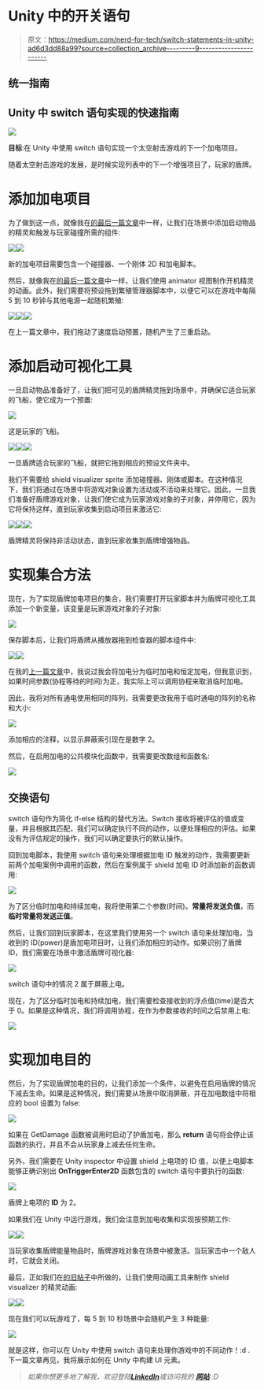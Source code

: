 # Unity 中的开关语句

> 原文：<https://medium.com/nerd-for-tech/switch-statements-in-unity-ad6d3dd88a99?source=collection_archive---------9----------------------->

## 统一指南

## Unity 中 switch 语句实现的快速指南

![](img/496be3cea13ef01d642d823ce663fdad.png)

**目标**:在 Unity 中使用 switch 语句实现一个太空射击游戏的下一个加电项目。

随着太空射击游戏的发展，是时候实现列表中的下一个增强项目了，玩家的盾牌。

# 添加加电项目

为了做到这一点，就像我在[的最后一篇文章](/nerd-for-tech/creating-a-power-up-for-your-game-in-unity-6810d73376a1)中一样，让我们在场景中添加启动物品的精灵和触发与玩家碰撞所需的组件:

![](img/70f53a0e5dab17fca77b10edc617cbd1.png)![](img/9318aaca0c91ac77a710d355d85caa71.png)

新的加电项目需要包含一个碰撞器、一个刚体 2D 和加电脚本。

然后，就像我在[的最后一篇文章](/nerd-for-tech/animating-sprites-in-unity-9d02762bde96)中一样，让我们使用 animator 视图制作开机精灵的动画。此外，我们需要将预设拖到繁殖管理器脚本中，以便它可以在游戏中每隔 5 到 10 秒钟与其他电源一起随机繁殖:

![](img/53fe72c5852a1eaa9c1143197dc130ff.png)![](img/7ef0110e766d9fd8f1f98186965dd830.png)![](img/ae787732debe08a8d93b8bc57e8e7982.png)

在上一篇文章中，我们拖动了速度启动预置，随机产生了三重启动。

# 添加启动可视化工具

一旦启动物品准备好了，让我们把可见的盾牌精灵拖到场景中，并确保它适合玩家的飞船，使它成为一个预置:

![](img/21790c98fc61a017d04286d3a15095ba.png)

这是玩家的飞船。

![](img/719fe7e64ecc0eb3633d3a467d979161.png)![](img/645efb36436028ea5be2421660834530.png)![](img/bf73cc9cbfec8dff2671e269fac5eb24.png)

一旦盾牌适合玩家的飞船，就把它拖到相应的预设文件夹中。

我们不需要给 shield visualizer sprite 添加碰撞器、刚体或脚本。在这种情况下，我们将通过在场景中将游戏对象设置为活动或不活动来处理它。因此，一旦我们准备好盾牌游戏对象，让我们使它成为玩家游戏对象的子对象，并停用它，因为它将保持这样，直到玩家收集到启动项目来激活它:

![](img/2397148732614ee61bacbce66f76be44.png)![](img/ed9552239ab208ff28a73a0bf9792b5a.png)![](img/423571aee26582f0c794ded1926fa875.png)

盾牌精灵将保持非活动状态，直到玩家收集到盾牌增强物品。

# 实现集合方法

现在，为了实现盾牌加电项目的集合，我们需要打开玩家脚本并为盾牌可视化工具添加一个新变量，该变量是玩家游戏对象的子对象:

![](img/8fba4c0eeb39e56f91b02e20d1ddc2c4.png)

保存脚本后，让我们将盾牌从播放器拖到检查器的脚本组件中:

![](img/34d9bd562fdd30c52dec61b2cbe7d88d.png)![](img/9181b2d50ab4e1612098001272b768cd.png)

在我的[上一篇文章](/nerd-for-tech/creating-a-modular-power-up-system-e34a2414c50)中，我说过我会将加电分为临时加电和恒定加电，但我意识到，如果时间参数(协程等待的时间)为正，我实际上可以调用协程来取消临时加电。

因此，我将对所有通电使用相同的阵列，我需要更改我用于临时通电的阵列的名称和大小:

![](img/db1975e22c0780980e3819d2769fd2fe.png)

添加相应的注释，以显示屏蔽索引现在是数字 2。

然后，在启用加电的公共模块化函数中，我需要更改数组和函数名:

![](img/9ac61e1dfb441e8129a8087d813277c0.png)

## 交换语句

switch 语句作为简化 if-else 结构的替代方法。Switch 接收将被评估的值或变量，并且根据其匹配，我们可以确定执行不同的动作，以便处理相应的评估。如果没有为评估规定的操作，我们可以确定要执行的默认操作。

回到加电脚本，我使用 switch 语句来处理根据加电 ID 触发的动作，我需要更新前两个加电案例中调用的函数，然后在案例属于 shield 加电 ID 时添加新的函数调用:

![](img/2086e3942eb4eb25ddf95c3be6382bd1.png)

为了区分临时加电和持续加电，我将使用第二个参数(时间)。**常量将发送负值**，而**临时常量将发送正值**。

然后，让我们回到玩家脚本，在这里我们使用另一个 switch 语句来处理加电，当收到的 ID(power)是盾加电项目时，让我们添加相应的动作。如果识别了盾牌 ID，我们需要在场景中激活盾牌可视化器:

![](img/277fc2005356e56fa9dfee21e6384040.png)

switch 语句中的情况 2 属于屏蔽上电。

现在，为了区分临时加电和持续加电，我们需要检查接收到的浮点值(time)是否大于 0。如果是这种情况，我们将调用协程，在作为参数接收的时间之后禁用上电:

![](img/bbb0d14bb2593b4aae7ba413e5a51e1a.png)

# 实现加电目的

然后，为了实现盾牌加电的目的，让我们添加一个条件，以避免在启用盾牌的情况下减去生命。如果是这种情况，我们需要从场景中取消屏蔽，并在加电数组中将相应的 bool 设置为 false:

![](img/17df5f7d3e101070afd20570ba8cc3de.png)

如果在 GetDamage 函数被调用时启动了护盾加电，那么 **return** 语句将会停止该函数的执行，并且不会从玩家身上减去任何生命。

另外，我们需要在 Unity inspector 中设置 shield 上电项的 ID 值，以便上电脚本能够正确识别出 **OnTriggerEnter2D** 函数包含的 switch 语句中要执行的函数:

![](img/d3d0f99384c263d5b29b573744e14010.png)

盾牌上电项的 **ID** 为 2。

如果我们在 Unity 中运行游戏，我们会注意到加电收集和实现按预期工作:

![](img/d3e30307d1a46398e1592691846e9d32.png)![](img/22e1992cb8269a8b4a0b2478b8c96ace.png)

当玩家收集盾牌能量物品时，盾牌游戏对象在场景中被激活。当玩家击中一个敌人时，它就会关闭。

最后，正如我们在[的旧帖子](/nerd-for-tech/animating-sprites-in-unity-9d02762bde96)中所做的，让我们使用动画工具来制作 shield visualizer 的精灵动画:

![](img/9bfc91dddd5ff9037784ef4c6888c547.png)![](img/45986df32adbbe2127da45c3de075e74.png)

现在我们可以玩游戏了，每 5 到 10 秒场景中会随机产生 3 种能量:

![](img/a5eacf063a2fbc23f2eef79f69eb07f7.png)

就是这样，你可以在 Unity 中使用 switch 语句来处理你游戏中的不同动作！:d .下一篇文章再见，我将展示如何在 Unity 中构建 UI 元素。

> *如果你想更多地了解我，欢迎登陆*[***LinkedIn***](https://www.linkedin.com/in/fas444/)**或访问我的* [***网站***](http://fernandoalcasan.com/) *:D**
